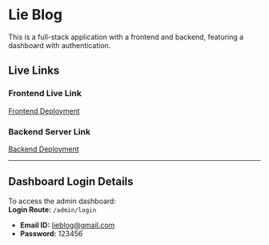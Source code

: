 # Lie Blog

This is a full-stack application with a frontend and backend, featuring a dashboard with authentication.

## Live Links

### Frontend Live Link

[Frontend Deployment](https://lieblog.sajib.xyz)

### Backend Server Link

[Backend Deployment](https://lieblog.up.railway.app/api/v1/blog/read)

---

## Dashboard Login Details

To access the admin dashboard:  
**Login Route:** `/admin/login`

- **Email ID:** lieblog@gmail.com
- **Password:** 123456
